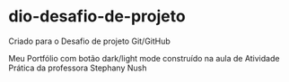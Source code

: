 # dio-desafio-de-projeto 
Criado para o Desafio de projeto Git/GitHub

Meu Portfólio com botão dark/light mode construído na aula de Atividade Prática da professora Stephany Nush 
